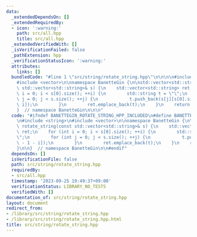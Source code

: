 ```yaml
---
data:
  _extendedDependsOn: []
  _extendedRequiredBy:
  - icon: ':warning:'
    path: src/all.hpp
    title: src/all.hpp
  _extendedVerifiedWith: []
  _isVerificationFailed: false
  _pathExtension: hpp
  _verificationStatusIcon: ':warning:'
  attributes:
    links: []
  bundledCode: "#line 1 \"src/string/rotate_string.hpp\"\n\n\n\n#include <string>\n\
    #include <vector>\n\nnamespace BanetteGin {\n\nstd::vector<std::string> rotate_string(const\
    \ std::vector<std::string>& s) {\n    std::vector<std::string> ret;\n    for (int\
    \ i = 0; i < s[0].size(); ++i) {\n        std::string t = \"\";\n        for (int\
    \ j = 0; j < s.size(); ++j) {\n            t.push_back(s[j][s[0].size() - 1 -\
    \ i]);\n        }\n        ret.emplace_back(t);\n    }\n    return ret;\n}\n\n\
    }  // namespace BanetteGin\n\n\n"
  code: "#ifndef BANETTEGIN_ROTATE_STRING_HPP_INCLUDED\n#define BANETTEGIN_ROTATE_STRING_HPP_INCLUDED\n\
    \n#include <string>\n#include <vector>\n\nnamespace BanetteGin {\n\nstd::vector<std::string>\
    \ rotate_string(const std::vector<std::string>& s) {\n    std::vector<std::string>\
    \ ret;\n    for (int i = 0; i < s[0].size(); ++i) {\n        std::string t = \"\
    \";\n        for (int j = 0; j < s.size(); ++j) {\n            t.push_back(s[j][s[0].size()\
    \ - 1 - i]);\n        }\n        ret.emplace_back(t);\n    }\n    return ret;\n\
    }\n\n}  // namespace BanetteGin\n\n#endif"
  dependsOn: []
  isVerificationFile: false
  path: src/string/rotate_string.hpp
  requiredBy:
  - src/all.hpp
  timestamp: '2023-09-25 19:49:37+09:00'
  verificationStatus: LIBRARY_NO_TESTS
  verifiedWith: []
documentation_of: src/string/rotate_string.hpp
layout: document
redirect_from:
- /library/src/string/rotate_string.hpp
- /library/src/string/rotate_string.hpp.html
title: src/string/rotate_string.hpp
---
```

